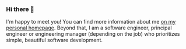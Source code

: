 ### Hi there 👋

I'm happy to meet you! You can find more information about me [on my personal homepage](https://www.andrewhowden.com/about). Beyond that, I am a software engineer, principal engineer or engineering manager (depending on the job) who prioritizes simple, beautiful software development. 
